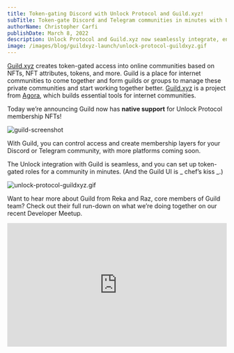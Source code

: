 ```yaml
---
title: Token-gating Discord with Unlock Protocol and Guild.xyz!
subTitle: Token-gate Discord and Telegram communities in minutes with Unlock Protocol and Guild.xyz
authorName: Christopher Carfi
publishDate: March 8, 2022
description: Unlock Protocol and Guild.xyz now seamlessly integrate, enabling the creation of token-gated Discord and Telegram communities in minutes.
image: /images/blog/guildxyz-launch/unlock-protocol-guildxyz.gif
---
```


[Guild.xyz](https://guild.xyz) creates token-gated access into online communities based on NFTs, NFT attributes, tokens, and more. Guild is a place for internet communities to come together and form guilds or groups to manage these private communities and start working together better. [Guild.xyz](http://Guild.xyz) is a project from [Agora](https://agora.xyz), which builds essential tools for internet communities.

Today we’re announcing Guild now has **native support** for Unlock Protocol membership NFTs!

![guild-screenshot](/images/blog/guildxyz-launch/guild-screenshot.png)

With Guild, you can control access and create membership layers for your Discord or Telegram community, with more platforms coming soon.

The Unlock integration with Guild is seamless, and you can set up token-gated roles for a community in minutes. (And the Guild UI is _ chef’s kiss _.)

![unlock-protocol-guildxyz.gif](/images/blog/guildxyz-launch/unlock-protocol-guildxyz.gif)

Want to hear more about Guild from Reka and Raz, core members of Guild team? Check out their full run-down on what we’re doing together on our recent Developer Meetup.

<div style="position: relative; overflow: hidden; width: 100%; padding-top: 56.25%;"><iframe style="position: absolute; top: 0; left: 0; bottom: 0; right: 0; width: 100%; height: 100%;" src="https://www.youtube.com/embed/X5DKS48rDBE" title="Unlock Protocol and Guild.xyz Integration" frameborder="0" allow="accelerometer; autoplay; clipboard-write; encrypted-media; gyroscope; picture-in-picture" allowfullscreen></iframe></div>
